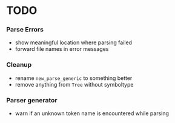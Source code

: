 # TODO

### Parse Errors
- show meaningful location where parsing failed
- forward file names in error messages

### Cleanup
- rename `new_parse_generic` to something better
- remove anything from `Tree` without symboltype

### Parser generator
- warn if an unknown token name is encountered while parsing
